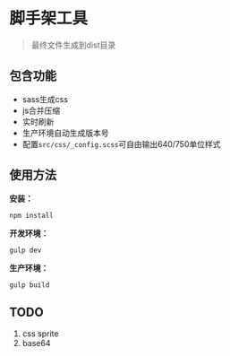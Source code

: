 # 脚手架工具

> 最终文件生成到dist目录

## 包含功能

- sass生成css
- js合并压缩
- 实时刷新
- 生产环境自动生成版本号
- 配置`src/css/_config.scss`可自由输出640/750单位样式

## 使用方法

**安装：**

```
npm install
```

**开发环境：**

```
gulp dev
```

**生产环境：**

```
gulp build
```


## TODO

1. css sprite
2. base64